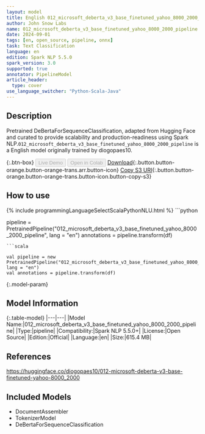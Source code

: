 ```yaml
---
layout: model
title: English 012_microsoft_deberta_v3_base_finetuned_yahoo_8000_2000_pipeline pipeline DeBertaForSequenceClassification from diogopaes10
author: John Snow Labs
name: 012_microsoft_deberta_v3_base_finetuned_yahoo_8000_2000_pipeline
date: 2024-09-01
tags: [en, open_source, pipeline, onnx]
task: Text Classification
language: en
edition: Spark NLP 5.5.0
spark_version: 3.0
supported: true
annotator: PipelineModel
article_header:
  type: cover
use_language_switcher: "Python-Scala-Java"
---
```


## Description

Pretrained DeBertaForSequenceClassification, adapted from Hugging Face and curated to provide scalability and production-readiness using Spark NLP.`012_microsoft_deberta_v3_base_finetuned_yahoo_8000_2000_pipeline` is a English model originally trained by diogopaes10.

{:.btn-box}
<button class="button button-orange" disabled>Live Demo</button>
<button class="button button-orange" disabled>Open in Colab</button>
[Download](https://s3.amazonaws.com/auxdata.johnsnowlabs.com/public/models/012_microsoft_deberta_v3_base_finetuned_yahoo_8000_2000_pipeline_en_5.5.0_3.0_1725210205867.zip){:.button.button-orange.button-orange-trans.arr.button-icon}
[Copy S3 URI](s3://auxdata.johnsnowlabs.com/public/models/012_microsoft_deberta_v3_base_finetuned_yahoo_8000_2000_pipeline_en_5.5.0_3.0_1725210205867.zip){:.button.button-orange.button-orange-trans.button-icon.button-copy-s3}

## How to use



<div class="tabs-box" markdown="1">
{% include programmingLanguageSelectScalaPythonNLU.html %}
```python

pipeline = PretrainedPipeline("012_microsoft_deberta_v3_base_finetuned_yahoo_8000_2000_pipeline", lang = "en")
annotations =  pipeline.transform(df)   

```
```scala

val pipeline = new PretrainedPipeline("012_microsoft_deberta_v3_base_finetuned_yahoo_8000_2000_pipeline", lang = "en")
val annotations = pipeline.transform(df)

```
</div>

{:.model-param}
## Model Information

{:.table-model}
|---|---|
|Model Name:|012_microsoft_deberta_v3_base_finetuned_yahoo_8000_2000_pipeline|
|Type:|pipeline|
|Compatibility:|Spark NLP 5.5.0+|
|License:|Open Source|
|Edition:|Official|
|Language:|en|
|Size:|615.4 MB|

## References

https://huggingface.co/diogopaes10/012-microsoft-deberta-v3-base-finetuned-yahoo-8000_2000

## Included Models

- DocumentAssembler
- TokenizerModel
- DeBertaForSequenceClassification
